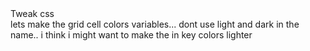 <div class="tag-center">
    <span class="tag improve">Tweak css</span>
</div>
lets make the grid cell colors variables... dont use light and dark in the name.. i think i might want to make the in key colors lighter